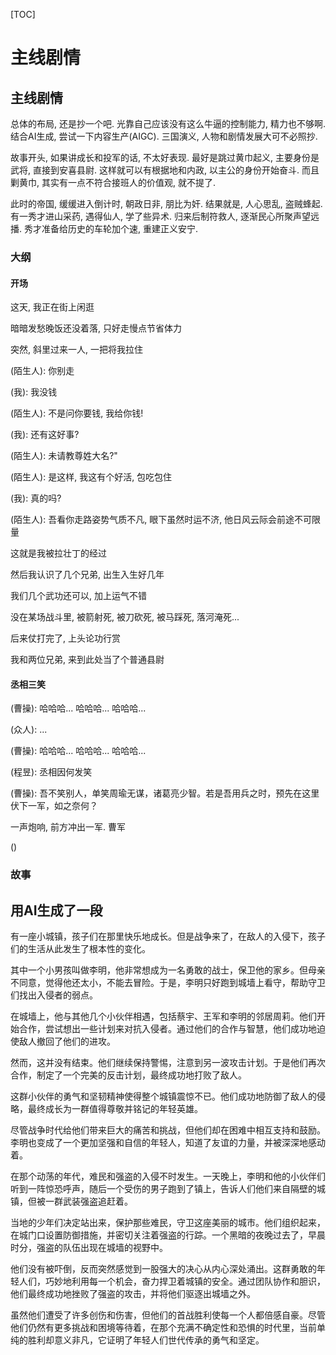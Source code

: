 [TOC]

# 主线剧情

## 主线剧情

总体的布局, 还是抄一个吧. 光靠自己应该没有这么牛逼的控制能力, 精力也不够啊. 结合AI生成, 尝试一下内容生产(AIGC). 三国演义, 人物和剧情发展大可不必照抄. 

故事开头, 如果讲成长和投军的话, 不太好表现. 最好是跳过黄巾起义, 主要身份是武将, 直接到安喜县尉. 这样就可以有根据地和内政, 以主公的身份开始奋斗. 而且剿黄巾, 其实有一点不符合接班人的价值观, 就不提了.

此时的帝国, 缓缓进入倒计时, 朝政日非, 朋比为奸. 结果就是, 人心思乱, 盗贼蜂起.
有一秀才进山采药, 遇得仙人, 学了些异术. 归来后制符救人, 逐渐民心所聚声望远播.
秀才准备给历史的车轮加个速, 重建正义安宁.

### 大纲


#### 开场

这天, 我正在街上闲逛

暗暗发愁晚饭还没着落, 只好走慢点节省体力

突然, 斜里过来一人, 一把将我拉住

(陌生人): 你别走

(我): 我没钱

(陌生人): 不是问你要钱, 我给你钱!

(我): 还有这好事?

(陌生人): 未请教尊姓大名?"

(陌生人): 是这样, 我这有个好活, 包吃包住

(我): 真的吗?

(陌生人): 吾看你走路姿势气质不凡, 眼下虽然时运不济, 他日风云际会前途不可限量

这就是我被拉壮丁的经过

然后我认识了几个兄弟, 出生入生好几年

我们几个武功还可以, 加上运气不错

没在某场战斗里, 被箭射死, 被刀砍死, 被马踩死, 落河淹死...

后来仗打完了, 上头论功行赏

我和两位兄弟, 来到此处当了个普通县尉

#### 丞相三笑

(曹操): 哈哈哈... 哈哈哈... 哈哈哈...

(众人): ...

(曹操): 哈哈哈... 哈哈哈... 哈哈哈...

(程昱): 丞相因何发笑

(曹操): 吾不笑别人，单笑周瑜无谋，诸葛亮少智。若是吾用兵之时，预先在这里伏下一军，如之奈何？

一声炮响, 前方冲出一军. 曹军

()

### 故事

## 用AI生成了一段

有一座小城镇，孩子们在那里快乐地成长。但是战争来了，在敌人的入侵下，孩子们的生活从此发生了根本性的变化。

其中一个小男孩叫做李明，他非常想成为一名勇敢的战士，保卫他的家乡。但母亲不同意，觉得他还太小，不能去冒险。于是，李明只好跑到城墙上看守，帮助守卫们找出入侵者的弱点。

在城墙上，他与其他几个小伙伴相遇，包括蔡宇、王军和李明的邻居周莉。他们开始合作，尝试想出一些计划来对抗入侵者。通过他们的合作与智慧，他们成功地迫使敌人撤回了他们的进攻。

然而，这并没有结束。他们继续保持警惕，注意到另一波攻击计划。于是他们再次合作，制定了一个完美的反击计划，最终成功地打败了敌人。

这群小伙伴的勇气和坚韧精神使得整个城镇震惊不已。他们成功地防御了敌人的侵略，最终成长为一群值得尊敬并铭记的年轻英雄。

尽管战争时代给他们带来巨大的痛苦和挑战，但他们却在困难中相互支持和鼓励。李明也变成了一个更加坚强和自信的年轻人，知道了友谊的力量，并被深深地感动着。


在那个动荡的年代，难民和强盗的入侵不时发生。一天晚上，李明和他的小伙伴们听到一阵惊恐呼声，随后一个受伤的男子跑到了镇上，告诉人们他们来自隔壁的城镇，但被一群武装强盗追赶着。

当地的少年们决定站出来，保护那些难民，守卫这座美丽的城市。他们组织起来，在城门口设置防御措施，并密切关注着强盗的行踪。一个黑暗的夜晚过去了，早晨时分，强盗的队伍出现在城墙的视野中。

他们没有被吓倒，反而突然感觉到一股强大的决心从内心深处涌出。这群勇敢的年轻人们，巧妙地利用每一个机会，奋力捍卫着城镇的安全。通过团队协作和胆识，他们最终成功地挫败了强盗的攻击，并将他们驱逐出城墙之外。

虽然他们遭受了许多创伤和伤害，但他们的首战胜利使每一个人都倍感自豪。尽管他们仍然有更多挑战和困境等待着，在那个充满不确定性和恐惧的时代里，当前单纯的胜利却意义非凡，它证明了年轻人们世代传承的勇气和坚定。




